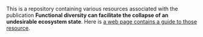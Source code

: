 This is a repository containing various resources associated with the publication **Functional diversity can facilitate the collapse of an undesirable ecosystem state**. Here is [a web page contains a guide to those resource](https://uzh-peg.github.io/diversity_envresp1/index.html).
